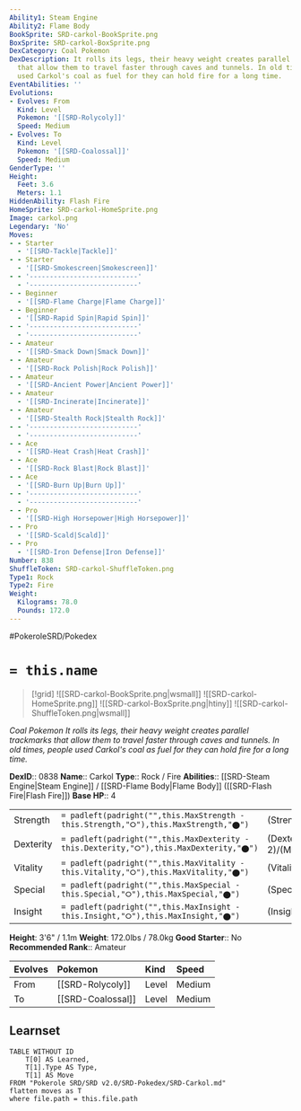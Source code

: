 ```yaml
---
Ability1: Steam Engine
Ability2: Flame Body
BookSprite: SRD-carkol-BookSprite.png
BoxSprite: SRD-carkol-BoxSprite.png
DexCategory: Coal Pokemon
DexDescription: It rolls its legs, their heavy weight creates parallel trackmarks
  that allow them to travel faster through caves and tunnels. In old times, people
  used Carkol's coal as fuel for they can hold fire for a long time.
EventAbilities: ''
Evolutions:
- Evolves: From
  Kind: Level
  Pokemon: '[[SRD-Rolycoly]]'
  Speed: Medium
- Evolves: To
  Kind: Level
  Pokemon: '[[SRD-Coalossal]]'
  Speed: Medium
GenderType: ''
Height:
  Feet: 3.6
  Meters: 1.1
HiddenAbility: Flash Fire
HomeSprite: SRD-carkol-HomeSprite.png
Image: carkol.png
Legendary: 'No'
Moves:
- - Starter
  - '[[SRD-Tackle|Tackle]]'
- - Starter
  - '[[SRD-Smokescreen|Smokescreen]]'
- - '---------------------------'
  - '---------------------------'
- - Beginner
  - '[[SRD-Flame Charge|Flame Charge]]'
- - Beginner
  - '[[SRD-Rapid Spin|Rapid Spin]]'
- - '---------------------------'
  - '---------------------------'
- - Amateur
  - '[[SRD-Smack Down|Smack Down]]'
- - Amateur
  - '[[SRD-Rock Polish|Rock Polish]]'
- - Amateur
  - '[[SRD-Ancient Power|Ancient Power]]'
- - Amateur
  - '[[SRD-Incinerate|Incinerate]]'
- - Amateur
  - '[[SRD-Stealth Rock|Stealth Rock]]'
- - '---------------------------'
  - '---------------------------'
- - Ace
  - '[[SRD-Heat Crash|Heat Crash]]'
- - Ace
  - '[[SRD-Rock Blast|Rock Blast]]'
- - Ace
  - '[[SRD-Burn Up|Burn Up]]'
- - '---------------------------'
  - '---------------------------'
- - Pro
  - '[[SRD-High Horsepower|High Horsepower]]'
- - Pro
  - '[[SRD-Scald|Scald]]'
- - Pro
  - '[[SRD-Iron Defense|Iron Defense]]'
Number: 838
ShuffleToken: SRD-carkol-ShuffleToken.png
Type1: Rock
Type2: Fire
Weight:
  Kilograms: 78.0
  Pounds: 172.0
---
```


#PokeroleSRD/Pokedex

# `= this.name`

> [!grid]
> ![[SRD-carkol-BookSprite.png|wsmall]]
> ![[SRD-carkol-HomeSprite.png]]
> ![[SRD-carkol-BoxSprite.png|htiny]]
> ![[SRD-carkol-ShuffleToken.png|wsmall]]


*Coal Pokemon*
*It rolls its legs, their heavy weight creates parallel trackmarks that allow them to travel faster through caves and tunnels. In old times, people used Carkol's coal as fuel for they can hold fire for a long time.*

**DexID**:: 0838
**Name**:: Carkol
**Type**:: Rock / Fire
**Abilities**:: [[SRD-Steam Engine|Steam Engine]] / [[SRD-Flame Body|Flame Body]] ([[SRD-Flash Fire|Flash Fire]])
**Base HP**:: 4

|           |                                                                                        |                                          |
| --------- | -------------------------------------------------------------------------------------- | ---------------------------------------- |
| Strength  | `= padleft(padright("",this.MaxStrength - this.Strength,"⭘"),this.MaxStrength,"⬤")`    | (Strength::2)/(MaxStrength::4)   |
| Dexterity | `= padleft(padright("",this.MaxDexterity - this.Dexterity,"⭘"),this.MaxDexterity,"⬤")` | (Dexterity:: 2)/(MaxDexterity::4) |
| Vitality  | `= padleft(padright("",this.MaxVitality - this.Vitality,"⭘"),this.MaxVitality,"⬤")`    | (Vitality::2)/(MaxVitality::5)   |
| Special   | `= padleft(padright("",this.MaxSpecial - this.Special,"⭘"),this.MaxSpecial,"⬤")`       | (Special::2)/(MaxSpecial::4)     |
| Insight   | `= padleft(padright("",this.MaxInsight - this.Insight,"⭘"),this.MaxInsight,"⬤")`       | (Insight::2)/(MaxInsight::5)     |

**Height**: 3'6" / 1.1m
**Weight**: 172.0lbs / 78.0kg
**Good Starter**:: No
**Recommended Rank**:: Amateur

| Evolves   | Pokemon           | Kind   | Speed   |
|:----------|:------------------|:-------|:--------|
| From      | [[SRD-Rolycoly]]  | Level  | Medium  |
| To        | [[SRD-Coalossal]] | Level  | Medium  |

## Learnset

```dataview
TABLE WITHOUT ID
    T[0] AS Learned,
    T[1].Type AS Type,
    T[1] AS Move
FROM "Pokerole SRD/SRD v2.0/SRD-Pokedex/SRD-Carkol.md"
flatten moves as T
where file.path = this.file.path
```

